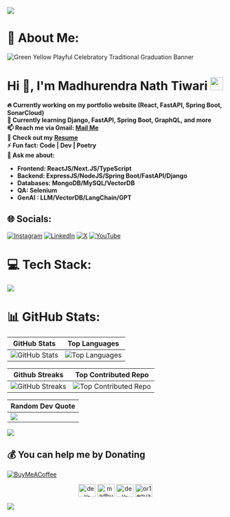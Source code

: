 <!--horizontal divider(gradiant)-->
<img src="https://user-images.githubusercontent.com/73097560/115834477-dbab4500-a447-11eb-908a-139a6edaec5c.gif">

# 💫 About Me: 
![Green Yellow Playful   Celebratory Traditional Graduation Banner](https://github.com/dev-madhurendra/dev-madhurendra/assets/68775519/ee894764-e2d8-4405-87f9-af9374546550)


<h1 >Hi 👋, I'm Madhurendra Nath Tiwari <a href="https://dev-madhurendra.vercel.app/"><img src="https://cdn-icons-png.flaticon.com/512/9533/9533056.png" height="30" width="30" alt="portfolio" /></a> </h1>

**🔥 Currently working on my portfolio website (React, FastAPI, Spring Boot, SonarCloud)**  
**🌱 Currently learning Django, FastAPI, Spring Boot, GraphQL, and more**  
**📫 Reach me via Gmail: [Mail Me](mailto:dev.madhurendra@gmail.com)**  
**📄 Check out my [Resume](https://drive.google.com/file/d/1g2nixuB5uN75RlNYVRAaAcbNL9Kuvqkh/view)**  
**⚡ Fun fact: Code | Dev | Poetry**  
**💬 Ask me about:**
  - **Frontend: ReactJS/Next.JS/TypeScript**
  - **Backend: ExpressJS/NodeJS/Spring Boot/FastAPI/Django**
  - **Databases: MongoDB/MySQL/VectorDB**
  - **QA: Selenium**
  - **GenAI : LLM/VectorDB/LangChain/GPT**

## 🌐 Socials:
[![Instagram](https://img.shields.io/badge/Instagram-%23E4405F.svg?logo=Instagram&logoColor=white)](https://instagram.com/dev.madhurendra) [![LinkedIn](https://img.shields.io/badge/LinkedIn-%230077B5.svg?logo=linkedin&logoColor=white)](https://linkedin.com/in/dev-madhurendra) [![X](https://img.shields.io/badge/X-black.svg?logo=X&logoColor=white)](https://x.com/devMadhurendra) [![YouTube](https://img.shields.io/badge/YouTube-%23FF0000.svg?logo=YouTube&logoColor=white)](https://youtube.com/@dev-madhurendra) 

# 💻 Tech Stack:
<p>
  <a href="https://skillicons.dev">
    <img src="https://skillicons.dev/icons?i=c,cpp,java,python,javascript,typescript,golang,rust,html,css,bootstrap,react,next,materialui,django,fastapi,expressjs,nodejs,spring,graphql,jest,mongodb,mysql,sqlite,postman,vscode,idea,pycharm,sublime,vercel,heroku,netlify,docker&perline=20" />
  </a>
</p>

# 📊 GitHub Stats:
| GitHub Stats | Top Languages | 
|--------------|---------------|
| ![GitHub Stats](https://github-readme-stats.vercel.app/api?username=dev-madhurendra&theme=gruvbox&hide_border=false&include_all_commits=true&count_private=true) | ![Top Languages](https://github-readme-stats.vercel.app/api/top-langs/?username=dev-madhurendra&theme=gruvbox&hide_border=false&include_all_commits=true&count_private=true&layout=compact) | 

| Github Streaks | Top Contributed Repo |
|----------------------|----------------------|
| ![GitHub Streaks](https://github-readme-streak-stats.herokuapp.com/?user=dev-madhurendra&theme=gruvbox&hide_border=false) | ![Top Contributed Repo](https://github-contributor-stats.vercel.app/api?username=dev-madhurendra&limit=5&theme=gruvbox&combine_all_yearly_contributions=true) |
 

| Random Dev Quote | 
|------------------|
| ![](https://quotes-github-readme.vercel.app/api?type=horizontal&theme=gruvbox) |


[![](https://visitcount.itsvg.in/api?id=dev-madhurendra&icon=9&color=7)](https://visitcount.itsvg.in)

  ## 💰 You can help me by Donating
  [![BuyMeACoffee](https://img.shields.io/badge/Buy%20Me%20a%20Coffee-ffdd00?style=for-the-badge&logo=buy-me-a-coffee&logoColor=black)](https://buymeacoffee.com/dev.madhurendra) 

<p align="center">
<a href="https://linkedin.com/in/dev-madhurendra" target="blank"><img align="center" src="https://raw.githubusercontent.com/rahuldkjain/github-profile-readme-generator/master/src/images/icons/Social/linked-in-alt.svg" alt="dev-madhurendra" height="30" width="40" /></a>
<a href="https://www.hackerrank.com/madhurendra786" target="blank"><img align="center" src="https://raw.githubusercontent.com/rahuldkjain/github-profile-readme-generator/master/src/images/icons/Social/hackerrank.svg" alt="madhurendra786" height="30" width="40" /></a>
<a href="https://www.leetcode.com/dev-madhurendra" target="blank"><img align="center" src="https://raw.githubusercontent.com/rahuldkjain/github-profile-readme-generator/master/src/images/icons/Social/leet-code.svg" alt="dev-madhurendra" height="30" width="40" /></a>
<a href="https://auth.geeksforgeeks.org/user/or1equals1" target="blank"><img align="center" src="https://raw.githubusercontent.com/rahuldkjain/github-profile-readme-generator/master/src/images/icons/Social/geeks-for-geeks.svg" alt="or1equals1" height="30" width="40" /></a>
</p>


<!--horizontal divider(gradiant)-->
<img src="https://user-images.githubusercontent.com/73097560/115834477-dbab4500-a447-11eb-908a-139a6edaec5c.gif">
